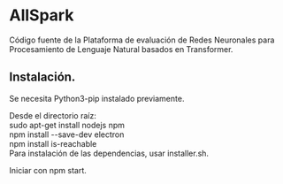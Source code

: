 # AllSpark
Código fuente de la Plataforma de evaluación de Redes Neuronales para Procesamiento de Lenguaje Natural basados en Transformer.</br>
## Instalación. 
Se necesita Python3-pip instalado previamente.</br>

Desde el directorio raíz:</br>
    sudo apt-get install nodejs npm </br>
    npm install --save-dev electron </br>
    npm install is-reachable </br>
Para instalación de las dependencias, usar installer.sh.</br>

Iniciar con npm start.
